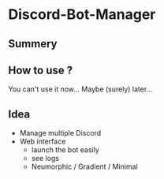 # Discord-Bot-Manager

## Summery

## How to use ?

You can't use it now... Maybe (surely) later...

## Idea

- Manage multiple Discord
- Web interface
  - launch the bot easily
  - see logs
  - Neumorphic / Gradient / Minimal